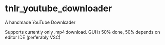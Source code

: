 # tnlr_youtube_downloader
A handmade YouTube Downloader

Supports currently only .mp4 download.
GUI is 50% done, 50% depends on editor IDE (preferably VSC)
